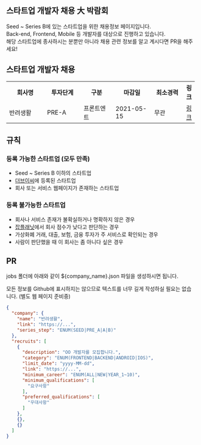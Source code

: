 ## 스타트업 개발자 채용 大 박람회

Seed ~ Series B에 있는 스타트업을 위한 채용정보 페이지입니다.  
Back-end, Frontend, Mobile 등 개발자를 대상으로 진행하고 있습니다.  
해당 스타트업에 종사하시는 분뿐만 아니라 채용 관련 정보를 알고 계시다면 PR을 해주세요!

## 스타트업 개발자 채용

<table>
    <tr>
        <th width="150">회사명</th>
        <th width="120">투자단계</th>
        <th width="120">구분</th>
        <th width="120">마감일</th>
        <th width="120">최소경력</th>
        <th>링크</th>
    </tr>
    <tr>
        <td rowspan="1">반려생활</td>
        <td rowspan="1">PRE-A</td>
        <td>프론트엔트</td>
        <td>
            2021-05-15
            </td>
        <td>무관</td>
        <td><a href="https://ban-life.com/recruit">링크</a></td>
    </tr>
    
</table>

## 규칙

### 등록 가능한 스타트업 (모두 만족)

- Seed ~ Series B 이하의 스타트업
- [더브이씨](https://thevc.kr)에 등록된 스타트업
- 회사 또는 서비스 웹페이지가 존재하는 스타트업

### 등록 불가능한 스타트업

- 회사나 서비스 존재가 불확실하거나 명확하지 않은 경우
- [잡플래닛](https://www.jobplanet.co.kr)에서 회사 점수가 낮다고 판단하는 경우
- 가상화폐 거래, 대출, 보험, 금융 투자가 주 서비스로 확인되는 경우
- 사람이 판단했을 때 이 회사는 좀 아니다 싶은 경우

## PR

jobs 폴더에 아래와 같이 ${company_name}.json 파일을 생성하시면 됩니다.

모든 정보를 Github에 표시하지는 않으므로 텍스트를 너무 길게 작성하실 필요는 없습니다. (별도 웹 페이지 준비중)

```json
{
  "company": {
    "name": "반려생활",
    "link": "https://...",
    "series_step": "ENUM(SEED|PRE_A|A|B)"
  },
  "recruits": [
    {
      "description": "OO 개발자를 모집합니다.",
      "category": "ENUM(FRONTEND|BACKEND|ANDROID|IOS)",
      "limit_date": "yyyy-MM-dd",
      "link": "https://...",
      "minimum_career": "ENUM(ALL|NEW|YEAR_1~10)",
      "minimum_qualifications": [
        "요구사항"
      ],
      "preferred_qualifications": [
        "우대사항"
      ]
    },
    {},
    {}
  ]
}
```
